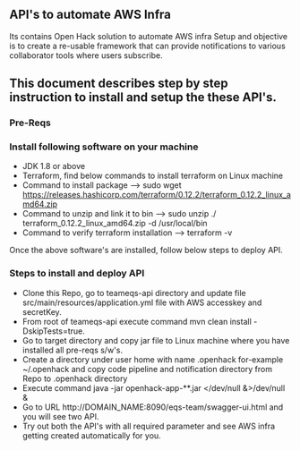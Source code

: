 ## API's to automate AWS Infra 
Its contains Open Hack solution to automate AWS infra Setup and objective is to create a re-usable framework that can provide notifications to various collaborator tools where users subscribe. 

## This document describes step by step instruction to install and setup the these API's.

### Pre-Reqs

### Install following software on your machine

* JDK 1.8 or above
* Terraform, find below commands to install terraform on Linux machine
* Command to install package --> sudo wget https://releases.hashicorp.com/terraform/0.12.2/terraform_0.12.2_linux_amd64.zip
* Command to unzip and link it to bin --> sudo unzip ./ terraform_0.12.2_linux_amd64.zip -d /usr/local/bin
* Command to verify terraform installation --> terraform -v


Once the above software's are installed, follow below steps to deploy API.

### Steps to install and deploy API
* Clone this Repo, go to teameqs-api directory and update file src/main/resources/application.yml file with AWS accesskey and secretKey.
* From root of teameqs-api execute command mvn clean install -DskipTests=true.
* Go to target directory and copy jar file to Linux machine where you have installed all pre-reqs s/w's.
* Create a directory under user home with name .openhack for-example ~/.openhack and copy code pipeline and notification directory from Repo to .openhack directory
* Execute command java -jar openhack-app-**.jar </dev/null &>/dev/null &
* Go to URL http://DOMAIN_NAME:8090/eqs-team/swagger-ui.html and you will see two API.
* Try out both the API's with all required parameter and see AWS infra getting created automatically for you.

